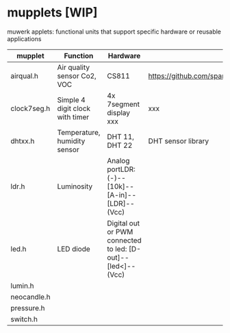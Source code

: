 # mupplets [WIP]

muwerk applets: functional units that support specific hardware or reusable applications


| mupplet     | Function | Hardware | Dependencies |
| ----------- | -------- | -------- | ------------ |
| airqual.h   | Air quality sensor Co2, VOC | CS811 | https://github.com/sparkfun/SparkFun_CCS811_Arduino_Library |
| clock7seg.h | Simple 4 digit clock with timer | 4x 7segment display xxx | xxx |
| dhtxx.h     | Temperature, humidity sensor | DHT 11, DHT 22 | DHT sensor library |
| ldr.h       | Luminosity | Analog  portLDR: (-)--[10k]--[A-in]--[LDR]--(Vcc) | |
| led.h       | LED diode | Digital out or PWM connected to led: [D-out]--[led<]--(Vcc) | |
| lumin.h     |
| neocandle.h |
| pressure.h  |
| switch.h    |
